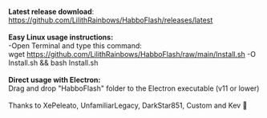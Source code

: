 <b>Latest release download</b>:<br>
https://github.com/LilithRainbows/HabboFlash/releases/latest
<br><br>
<b>Easy Linux usage instructions:</b><br>
-Open Terminal and type this command:<br>
wget https://github.com/LilithRainbows/HabboFlash/raw/main/Install.sh -O Install.sh && bash Install.sh
<br><br>
<b>Direct usage with Electron:</b><br>
Drag and drop "HabboFlash" folder to the Electron executable (v11 or lower)
<br><br>
Thanks to XePeleato, UnfamiliarLegacy, DarkStar851, Custom and Kev 💖

